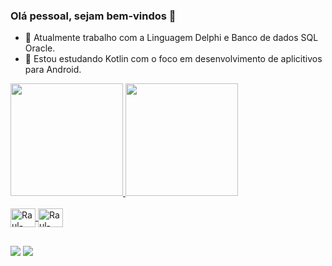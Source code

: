 ### Olá pessoal, sejam bem-vindos 👋

- 🔭 Atualmente trabalho com a Linguagem Delphi e Banco de dados SQL Oracle.
- 🌱 Estou estudando Kotlin com o foco em desenvolvimento de aplicitivos para Android.

<div>
  <a href="https://github.com/rauloliveira28">
  <img height="180em" src="https://github-readme-stats.vercel.app/api?username=rauloliveira28&show_icons=true&theme=algolia&include_all_commits=true&count_private=true"/>
  <img height="180em" src="https://github-readme-stats.vercel.app/api/top-langs/?username=rauloliveira28&layout=compact&langs_count=7&theme=algolia"/>
</div>
  
<div style="display: inline_block"><br>
  <img align="center" alt="Raul-Kotlin" height="30" width="40" src="https://cdn.jsdelivr.net/gh/devicons/devicon/icons/kotlin/kotlin-original-wordmark.svg">
  <img align="center" alt="Raul-Android" height="30" width="40" src="https://cdn.jsdelivr.net/gh/devicons/devicon/icons/android/android-original-wordmark.svg">
  
</div>
  
##

<div>
  <a href = "mailto:raul.oliveira254318@gmail.com"><img src="https://img.shields.io/badge/-Gmail-%23333?style=for-the-badge&logo=gmail&logoColor=white" target="_blank"></a>
  <a href="https://www.linkedin.com/in/raul-oliveira-035669147/" target="_blank"><img src="https://img.shields.io/badge/-LinkedIn-%230077B5?style=for-the-badge&logo=linkedin&logoColor=white" target="_blank">
</a>

</div>
